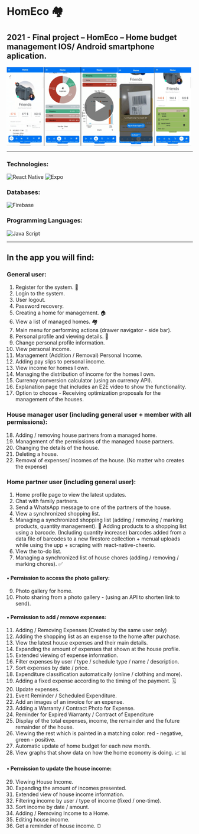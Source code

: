 # HomEco :houses:

## 2021 - Final project – HomEco – Home budget management IOS/ Android smartphone aplication.

<a href='https://youtu.be/LZInDR4q70w'>
  <img align="center"  alt="Watch the video" width="500px" src="./readmeAssets/HomEco.png" />
</a>

---

### Technologies:

<div>
    <img alt="React Native" src="https://img.shields.io/badge/React%20Native-61DBFB?style=for-the-badge&logo=react&logoColor=white" />
    <img alt="Expo" src="https://img.shields.io/badge/Expo-33363b?style=for-the-badge&logo=Expo&logoColor=white" />
</div>

### Databases:

<img alt="Firebase" src="https://img.shields.io/badge/Firebase-F6820D?style=for-the-badge&logo=Firebase&logoColor=white" />

### Programming Languages:

<div>
    <img alt="Java Script" src="https://img.shields.io/badge/Java%20Script-f7df1e?style=for-the-badge&logo=javascript&logoColor=white" />
</div>

---

## In the app you will find:

### General user:

1. Register for the system. :pencil:
2. Login to the system.
3. User logout.
4. Password recovery.
5. Creating a home for management. :house:
6. View a list of managed homes. :houses:
7. Main menu for performing actions (drawer navigator - side bar).
8. Personal profile and viewing details. :bust_in_silhouette:
9. Change personal profile information.
10. View personal income.
11. Management (Addition / Removal) Personal Income.
12. Adding pay slips to personal income.
13. View income for homes I own.
14. Managing the distribution of income for the homes I own.
15. Currency conversion calculator (using an currency API).
16. Explanation page that includes an E2E video to show the functionality.
17. Option to choose - Receiving optimization proposals for the management of the houses.

### House manager user (including general user + member with all permissions):

18. Adding / removing house partners from a managed home.
19. Management of the permissions of the managed house partners.
20. Changing the details of the house.
21. Deleting a house.
22. Removal of expenses/ incomes of the house. (No matter who creates the expense)

### Home partner user (including general user):

1. Home profile page to view the latest updates.
2. Chat with family partners.
3. Send a WhatsApp message to one of the partners of the house.
4. View a synchronized shopping list.
5. Managing a synchronized shopping list (adding / removing / marking products, quantity management). :shopping_cart:
   Adding products to a shopping list using a barcode. (Including quantity increase)
   barcodes added from a data file of barcodes to a new firestore collection + menual uploads while using the upp + scraping with react-native-cheerio.
6. View the to-do list.
7. Managing a synchronized list of house chores (adding / removing / marking chores). :white_check_mark:

#### • Permission to access the photo gallery:

9. Photo gallery for home.
10. Photo sharing from a photo gallery - (using an API to shorten link to send).

#### • Permission to add / remove expenses:

11. Adding / Removing Expenses (Created by the same user only)
12. Adding the shopping list as an expense to the home after purchase.
13. View the latest house expenses and their main details.
14. Expanding the amount of expenses that shown at the house profile.
15. Extended viewing of expense information.
16. Filter expenses by user / type / schedule type / name / description.
17. Sort expenses by date / price.
18. Expenditure classification automatically (online / clothing and more).
19. Adding a fixed expense according to the timing of the payment. :spiral_calendar:
20. Update expenses.
21. Event Reminder / Scheduled Expenditure.
22. Add an images of an invoice for an expense.
23. Adding a Warranty / Contract Photo for Expense.
24. Reminder for Expired Warranty / Contract of Expenditure
25. Display of the total expenses, income, the remainder and the future remainder of the house.
26. Viewing the rest which is painted in a matching color: red - negative, green - positive.
27. Automatic update of home budget for each new month.
28. View graphs that show data on how the home economy is doing. :chart_with_upwards_trend: :bar_chart:

#### • Permission to update the house income:

29. Viewing House Income.
30. Expanding the amount of incomes presented.
31. Extended view of house income information.
32. Filtering income by user / type of income (fixed / one-time).
33. Sort income by date / amount.
34. Adding / Removing Income to a Home.
35. Editing house income.
36. Get a reminder of house income. :alarm_clock:
